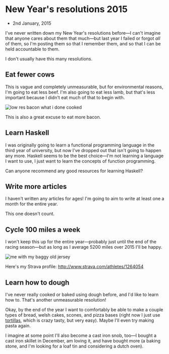 # New Year's resolutions 2015
- 2nd January, 2015

I've never written down my New Year's resolutions before—I can't imagine that anyone cares about them that much—but last year I failed or forgot *all* of them, so I'm posting them so that I remember them, and so that I can be held accountable to them.

I don't usually have this many resolutions.

## Eat fewer cows

This is vague and completely unmeasurable, but for environmental reasons, I'm going to eat less beef. I'm also going to eat less lamb, but that's less important because I didn't eat much of that to begin with.

![low res bacon what i done cooked](http://i.imgur.com/oawRhsw.png)

This is also a great excuse to eat more bacon.

## Learn Haskell

I was originally going to learn a functional programming language in the third year of university, but now I've dropped out that isn't going to happen any more. Haskell seems to be the best choice—I'm not learning a language I want to use, I just want to learn the concepts of function programming.

Can anyone recommend any good resources for learning Haskell?

## Write more articles

I haven't written any articles for ages! I'm going to aim to write at least one a month for the entire year.

This one doesn't count.

## Cycle 100 miles a week

I  won't keep this up for the entire year—probably just until the end of the racing season—but as long as I average 5200 miles over 2015 I'll be happy.

![me with my baggy old jersey](http://i.imgur.com/JanqLp6.png)

Here's my Strava profile: <http://www.strava.com/athletes/1264054>

## Learn how to dough

I've never really cooked or baked using dough before, and I'd like to learn how to. That's another unmeasurable resolution!

Okay, by the end of the year I want to comfortably be able to make a couple types of bread, welsh cakes, scones, and pizza bases (right now I just use [tortillas](http://www.seriouseats.com/recipes/2014/10/pizzadilla-quesadilla-pizza-quesadizza.html), which is crazy tasty, but very easy). Maybe I'll even try making pasta again.

I imagine at some point I'll also become a cast iron snob, too—I bought a cast iron skillet in December, am loving it, and have bought more (a baking stone, and I'm looking for a loaf tin and considering a dutch oven).
